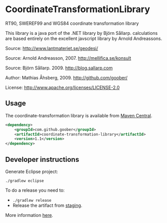 # CoordinateTransformationLibrary
 
RT90, SWEREF99 and WGS84 coordinate transformation library
 
This library is a java port of the .NET library by Björn Sållarp. calculations are based entirely on the excellent javscript library by Arnold Andreassons.
 
Source: http://www.lantmateriet.se/geodesi/

Source: Arnold Andreasson, 2007. http://mellifica.se/konsult

Source: Björn Sållarp. 2009. http://blog.sallarp.com

Author: Mathias Åhsberg, 2009. http://github.com/goober/
 
License: http://www.apache.org/licenses/LICENSE-2.0

## Usage

The coordinate-transformation library is available from [Maven Central](http://search.maven.org/#search%7Cga%7C1%7Cg%3A%22com.github.goober%22%20a%3A%20%22coordinate-transformation-library%22).

```xml
<dependency>
    <groupId>com.github.goober</groupId>
    <artifactId>coordinate-transformation-library</artifactId>
    <version>1.1</version>
</dependency>
```
 
## Developer instructions

Generate Eclipse project:
```
./gradlew eclipse
```

To do a release you need to:

 * `./gradlew release`
 * Release the artifact from [staging](https://oss.sonatype.org/#stagingRepositories).

More information [here](http://central.sonatype.org/pages/releasing-the-deployment.html).
